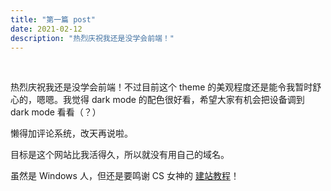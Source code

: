 ```yaml
---
title: "第一篇 post"
date: 2021-02-12
description: "热烈庆祝我还是没学会前端！"
---
```


&nbsp;

热烈庆祝我还是没学会前端！不过目前这个 theme 的美观程度还是能令我暂时舒心的，嗯嗯。我觉得 dark mode 的配色很好看，希望大家有机会把设备调到 dark mode 看看（？）

懒得加评论系统，改天再说啦。

目标是这个网站比我活得久，所以就没有用自己的域名。

虽然是 Windows 人，但还是要鸣谢 CS 女神的 [建站教程](https://bloggie.boilingcong.ee/posts/hugo-site-with-github-pages-hosted/)！

&nbsp;
